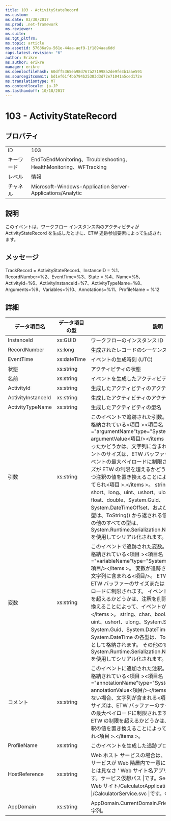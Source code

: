 ```yaml
---
title: 103 - ActivityStateRecord
ms.custom: 
ms.date: 03/30/2017
ms.prod: .net-framework
ms.reviewer: 
ms.suite: 
ms.tgt_pltfrm: 
ms.topic: article
ms.assetid: 57636a9a-561e-44aa-aef9-1f1894aaa6dd
caps.latest.revision: "6"
author: Erikre
ms.author: erikre
manager: erikre
ms.openlocfilehash: 60dff5365ea98d767a271998a2de9fe3b1aae591
ms.sourcegitcommit: bd1ef61f4bb794b25383d3d72e71041a5ced172e
ms.translationtype: MT
ms.contentlocale: ja-JP
ms.lasthandoff: 10/18/2017
---
```

# <a name="103---activitystaterecord"></a>103 - ActivityStateRecord
## <a name="properties"></a>プロパティ  
  
|||  
|-|-|  
|ID|103|  
|キーワード|EndToEndMonitoring、Troubleshooting、HealthMonitoring、WFTracking|  
|レベル|情報|  
|チャネル|Microsoft-Windows-Application Server-Applications/Analytic|  
  
## <a name="description"></a>説明  
 このイベントは、ワークフロー インスタンス内のアクティビティが ActivityStateRecord を生成したときに、ETW 追跡参加要素によって生成されます。  
  
## <a name="message"></a>メッセージ  
 TrackRecord = ActivityStateRecord、InstanceID = %1、RecordNumber=%2、EventTime=%3、State = %4、Name=%5、ActivityId=%6、ActivityInstanceId=%7、ActivityTypeName=%8、Arguments=%9、Variables=%10、Annotations=%11、ProfileName = %12  
  
## <a name="details"></a>詳細  
  
|データ項目名|データ項目の型|説明|  
|--------------------|--------------------|-----------------|  
|InstanceId|xs:GUID|ワークフローのインスタンス ID|  
|RecordNumber|xs:long|生成されたレコードのシーケンス番号|  
|EventTime|xs:dateTime|イベントの生成時刻 (UTC)|  
|状態|xs:string|アクティビティの状態|  
|名前|xs:string|イベントを生成したアクティビティの表示名|  
|ActivityId|xs:string|生成したアクティビティのアクティビティ ID|  
|ActivityInstanceId|xs:string|生成したアクティビティのアクティビティ インスタンス ID|  
|ActivityTypeName|xs:string|生成したアクティビティの型名|  
|引数|xs:string|このイベントで追跡された引数。  形式で xml 要素に値が格納されている\<項目 >\<項目名 ="argumentName"type="System.String"> argumentValue\<項目/>\</items >。  引数が追跡されなかったかどうかは、文字列に含まれる\<項目/>。 ETW イベントのサイズは、ETW バッファーのサイズまたは ETW イベントの最大ペイロードに制限されます。 イベントのサイズが ETW の制限を超えるかどうかは、注釈を削除しを持つ注釈の値を置き換えることによって、イベントが切り捨てられ\<項目 >.\</items >。  string、char、bool、int、short、long、uint、ushort、ulong、System.Single、float、double、System.Guid、System.DateTimeOffset、および System.DateTime の各型は、ToString() から返される値として格納されます。  その他のすべての型は、System.Runtime.Serialization.NetDataContractSerializer を使用してシリアル化されます。|  
|変数|xs:string|このイベントで追跡された変数。  形式で xml 要素に値が格納されている\<項目 >\<項目名 ="variableName"type="System.String"> variableValue\<項目/>\</items >。  変数が追跡されなかったかどうかは、文字列に含まれる\<項目/>。 ETW イベントのサイズは、ETW バッファーのサイズまたは ETW イベントの最大ペイロードに制限されます。 イベントのサイズが ETW の制限を超えるかどうかは、注釈を削除しを持つ変数の値を置き換えることによって、イベントが切り捨てられ\<項目 >.\</items >。  string、char、bool、int、short、long、uint、ushort、ulong、System.Single、float、double、System.Guid、System.DateTimeOffset、および System.DateTime の各型は、ToString() から返される値として格納されます。  その他のすべての型は、System.Runtime.Serialization.NetDataContractSerializer を使用してシリアル化されます。|  
|コメント|xs:string|このイベントに追加された注釈。  形式で xml 要素に値が格納されている\<項目 >\<項目名 ="annotationName"type="System.String"> annotationValue\<項目/>\</items >。  注釈が指定されていない場合、文字列が含まれる\<項目/>。 ETW イベントのサイズは、ETW バッファーのサイズまたは ETW イベントの最大ペイロードに制限されます。 イベントのサイズが ETW の制限を超えるかどうかは、注釈を削除しを持つ注釈の値を置き換えることによって、イベントが切り捨てられ\<項目 >.\</items >。|  
|ProfileName|xs:string|このイベントを生成した追跡プロファイルの名前|  
|HostReference|xs:string|Web ホスト サービスの場合は、このフィールドにより、サービスが Web 階層内で一意に識別されます。  その形式とは見なさ ' Web サイト名アプリケーション仮想パス &#124;です。サービス仮想パス &#124;です。ServiceName' 例: ' 既定の Web サイト/CalculatorApplication &#124;/CalculatorService.svc &#124;です。CalculatorService'|  
|AppDomain|xs:string|AppDomain.CurrentDomain.FriendlyName で返される文字列。|
